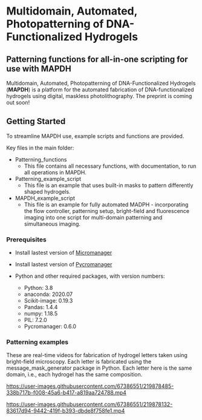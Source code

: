 # Multidomain, Automated, Photopatterning of DNA-Functionalized Hydrogels
## Patterning functions for all-in-one scripting for use with **MAPDH**

Multidomain, Automated, Photopatterning of DNA-Functionalized Hydrogels (**MAPDH**) is a platform for the automated fabrication of DNA-functionalized hydrogels using digital, maskless photolithography. The preprint is coming out soon!



## Getting Started

To streamline MAPDH use, example scripts and functions are provided.

Key files in the main folder:
* Patterning_functions
  * This file contains all necessary functions, with documentation, to run all operations in MAPDH.
* Patterning_example_script
  * This file is an example that uses built-in masks to pattern differently shaped hydrogels.
* MAPDH_example_script
  * This file is an example for fully automated MADPH - incorporating the flow controller, patterning setup, bright-field and fluorescence imaging into one script for multi-domain patterning and simultaneous imaging.

### Prerequisites

* Install lastest version of [Micromanager](https://micro-manager.org/)
* Install lastest version of [Pycromanager](https://github.com/micro-manager/pycro-manager)

* Python and other required packages, with version numbers:
  * Python: 3.8
  * anaconda: 2020.07
  * Scikit-image: 0.19.3
  * Pandas: 1.4.4
  * numpy: 1.18.5
  * PIL: 7.2.0
  * Pycromanager: 0.6.0

### Patterning examples
These are real-time videos for fabrication of hydrogel letters taken using bright-field microscopy. Each letter is fabricated using the message_mask_generator package in Python. Each letter here is the same domain, i.e., each hydrogel has the same composition.

https://user-images.githubusercontent.com/67386551/219878485-338b717b-f008-45a6-b417-a819aa724788.mp4

https://user-images.githubusercontent.com/67386551/219878132-83617d94-9442-419f-b393-dbde8f758fe1.mp4

